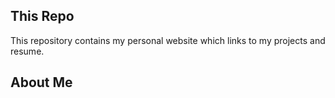 ## This Repo
This repository contains my personal website which links to my projects and resume.

## About Me
